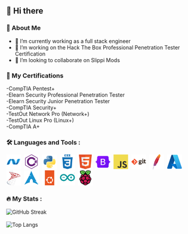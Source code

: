 ## 👋 Hi there


### 🫠 About Me
- 🔭 I’m currently working as a full stack engineer
- 🌱 I’m working on the Hack The Box Professional Penetration Tester Certification
- 👯 I’m looking to collaborate on Slippi Mods

### 🏫 My Certifications
-CompTIA Pentest+<br />
-Elearn Security Professional Penetration Tester<br />
-Elearn Security Junior Penetration Tester<br />
-CompTIA Security+<br />
-TestOut Network Pro (Network+)<br />
-TestOut Linux Pro (Linux+)<br />
-CompTIA A+<br />

### :hammer_and_wrench: Languages and Tools :
<div>
  
  <img src="https://github.com/devicons/devicon/blob/master/icons/dot-net/dot-net-original.svg"  title="CSS3" alt="CSS" width="40" height="40"/>&nbsp;
  <img src="https://github.com/devicons/devicon/blob/master/icons/csharp/csharp-line.svg"  title="CSS3" alt="CSS" width="40" height="40"/>&nbsp;
  <img src="https://github.com/devicons/devicon/blob/master/icons/python/python-original.svg"  title="CSS3" alt="CSS" width="40" height="40"/>&nbsp;
  <img src="https://github.com/devicons/devicon/blob/master/icons/css3/css3-plain-wordmark.svg"  title="CSS3" alt="CSS" width="40" height="40"/>&nbsp;
  <img src="https://github.com/devicons/devicon/blob/master/icons/html5/html5-original.svg" title="HTML5" alt="HTML" width="40" height="40"/>&nbsp;
  <img src="https://github.com/devicons/devicon/blob/master/icons/bootstrap/bootstrap-original.svg" title="HTML5" alt="HTML" width="40" height="40"/>&nbsp;
  <img src="https://github.com/devicons/devicon/blob/master/icons/javascript/javascript-original.svg" title="JavaScript" alt="JavaScript" width="40" height="40"/>&nbsp;
  <img src="https://github.com/devicons/devicon/blob/master/icons/git/git-original-wordmark.svg" title="Git" alt="Git" width="40" height="40"/>&nbsp;
  <img src="https://github.com/devicons/devicon/blob/master/icons/apache/apache-original.svg" title="Git" alt="Git" width="40" height="40"/>&nbsp;
  <img src="https://github.com/devicons/devicon/blob/master/icons/azure/azure-original.svg" title="Git" alt="Git" width="40" height="40"/>&nbsp;
  <img src="https://github.com/devicons/devicon/blob/master/icons/microsoftsqlserver/microsoftsqlserver-original.svg" title="Git" alt="Git" width="40" height="40"/>&nbsp;
  <img src="https://github.com/devicons/devicon/blob/master/icons/archlinux/archlinux-original.svg" title="Git" alt="Git" width="40" height="40"/>&nbsp;
  <img src="https://github.com/devicons/devicon/blob/master/icons/ubuntu/ubuntu-original.svg" title="Git" alt="Git" width="40" height="40"/>&nbsp;
  <img src="https://github.com/devicons/devicon/blob/master/icons/arduino/arduino-original.svg" title="Git" alt="Git" width="40" height="40"/>&nbsp;
  <img src="https://github.com/devicons/devicon/blob/master/icons/raspberrypi/raspberrypi-original.svg" title="Git" alt="Git" width="40" height="40"/>&nbsp;
 
  
</div>

### :fire: My Stats :
![GitHub Streak](http://github-readme-streak-stats.herokuapp.com?user=your-github-username&theme=dark&background=000000)<br /><br />
![Top Langs](https://github-readme-stats.vercel.app/api/top-langs/?username=Michaelwaved&layout=compact&theme=vision-friendly-dark)

